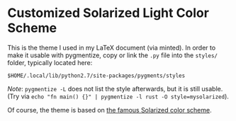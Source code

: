 # Customized Solarized Light Color Scheme

This is the theme I used in my LaTeX document (via minted). In order to make it usable with pygmentize, copy or link the `.py` file into the `styles/` folder, typically located here:

```
$HOME/.local/lib/python2.7/site-packages/pygments/styles
```

*Note*: `pygmentize -L` does not list the style afterwards, but it is still usable. (Try via `echo "fn main() {}" | pygmentize -l rust -O style=mysolarized`).

Of course, the theme is based on [the famous Solarized color scheme](https://ethanschoonover.com/solarized/).
